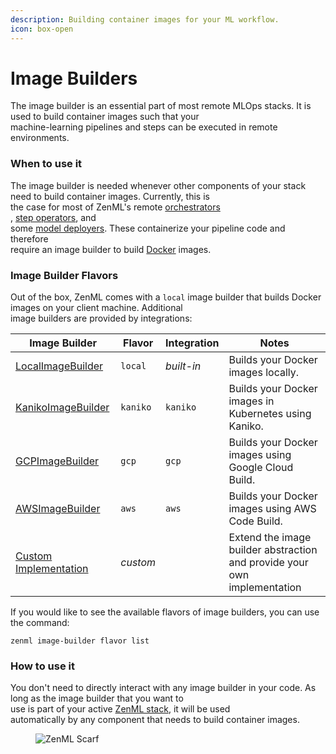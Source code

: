 ```yaml
---
description: Building container images for your ML workflow.
icon: box-open
---
```


# Image Builders

The image builder is an essential part of most remote MLOps stacks. It is used to build container images such that your\
machine-learning pipelines and steps can be executed in remote environments.

### When to use it

The image builder is needed whenever other components of your stack need to build container images. Currently, this is\
the case for most of ZenML's remote [orchestrators](../orchestrators/)\
, [step operators](../step-operators/), and\
some [model deployers](../model-deployers/). These containerize your pipeline code and therefore\
require an image builder to build [Docker](https://www.docker.com/) images.

### Image Builder Flavors

Out of the box, ZenML comes with a `local` image builder that builds Docker images on your client machine. Additional\
image builders are provided by integrations:

| Image Builder                      | Flavor   | Integration | Notes                                                                    |
| ---------------------------------- | -------- | ----------- | ------------------------------------------------------------------------ |
| [LocalImageBuilder](local.md)      | `local`  | _built-in_  | Builds your Docker images locally.                                       |
| [KanikoImageBuilder](kaniko.md)    | `kaniko` | `kaniko`    | Builds your Docker images in Kubernetes using Kaniko.                    |
| [GCPImageBuilder](gcp.md)          | `gcp`    | `gcp`       | Builds your Docker images using Google Cloud Build.                      |
| [AWSImageBuilder](aws.md)          | `aws`    | `aws`       | Builds your Docker images using AWS Code Build.                          |
| [Custom Implementation](custom.md) | _custom_ |             | Extend the image builder abstraction and provide your own implementation |

If you would like to see the available flavors of image builders, you can use the command:

```shell
zenml image-builder flavor list
```

### How to use it

You don't need to directly interact with any image builder in your code. As long as the image builder that you want to\
use is part of your active [ZenML stack](https://docs.zenml.io/user-guides/production-guide/understand-stacks), it will be used\
automatically by any component that needs to build container images.

<figure><img src="https://static.scarf.sh/a.png?x-pxid=f0b4f458-0a54-4fcd-aa95-d5ee424815bc" alt="ZenML Scarf"><figcaption></figcaption></figure>
